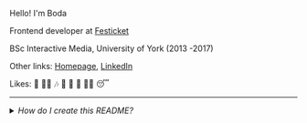 Hello! I'm Boda

Frontend developer at [Festicket](https://www.festicket.com/)

BSc Interactive Media, University of York (2013 -2017)

Other links: [Homepage](https://bodazhao.com/), [LinkedIn](https://www.linkedin.com/in/boda-zhao/)

Likes: 🍜 🏃‍♂️ 🎶 👾 🕺 🌿 👨‍💻 😴

---

<details>
<summary><em>How do I create this README?</em></summary>
Try creating a repo and name it with your username 😉
</details>
